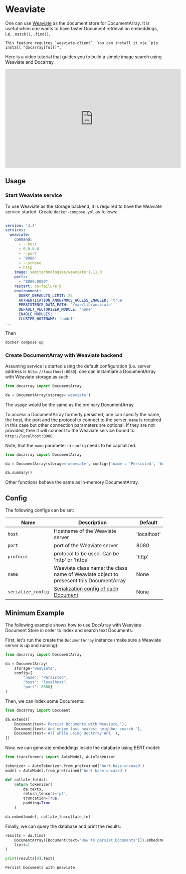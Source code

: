 # Weaviate

One can use [Weaviate](https://www.semi.technology) as the document store for DocumentArray. It is useful when one wants to have faster Document retrieval on embeddings, i.e. `.match()`, `.find()`.

````{tip}
This feature requires `weaviate-client`. You can install it via `pip install "docarray[full]".` 
````

Here is a video tutorial that guides you to build a simple image search using Weaviate and Docarray.

<center>
<iframe width="560" height="315" src="https://www.youtube.com/embed/rBKvoIGihnY" title="YouTube video player" frameborder="0" allow="accelerometer; autoplay; clipboard-write; encrypted-media; gyroscope; picture-in-picture" allowfullscreen></iframe>
</center>

## Usage

### Start Weaviate service

To use Weaviate as the storage backend, it is required to have the Weaviate service started. Create `docker-compose.yml` as follows:

```yaml
---
version: '3.4'
services:
  weaviate:
    command:
      - --host
      - 0.0.0.0
      - --port
      - '8080'
      - --scheme
      - http
    image: semitechnologies/weaviate:1.11.0
    ports:
      - "8080:8080"
    restart: on-failure:0
    environment:
      QUERY_DEFAULTS_LIMIT: 25
      AUTHENTICATION_ANONYMOUS_ACCESS_ENABLED: 'true'
      PERSISTENCE_DATA_PATH: '/var/lib/weaviate'
      DEFAULT_VECTORIZER_MODULE: 'none'
      ENABLE_MODULES: ''
      CLUSTER_HOSTNAME: 'node1'
...
```

Then

```bash
docker compose up
```

### Create DocumentArray with Weaviate backend

Assuming service is started using the default configuration (i.e. server address is `http://localhost:8080`), one can instantiate a DocumentArray with Weaviate storage as such:

```python
from docarray import DocumentArray

da = DocumentArray(storage='weaviate')
```

The usage would be the same as the ordinary DocumentArray.

To access a DocumentArray formerly persisted, one can specify the name, the host, the port and the protocol to connect to the server. `name` is required in this case but other connection parameters are optional. If they are not provided, then it will connect to the Weaviate service bound to `http://localhost:8080`.

Note, that the `name` parameter in `config` needs to be capitalized.

```python
from docarray import DocumentArray

da = DocumentArray(storage='weaviate', config={'name': 'Persisted', 'host': 'localhost', 'port': 1234})

da.summary()
```

Other functions behave the same as in-memory DocumentArray.

## Config

The following configs can be set:

| Name               | Description                                                                            | Default                     |
|--------------------|----------------------------------------------------------------------------------------|-----------------------------|
| `host`             | Hostname of the Weaviate server                                                        | 'localhost'                 |
| `port`             | port of the Weaviate server                                                            | 8080                        |
| `protocol`         | protocol to be used. Can be 'http' or 'https'                                          | 'http'                      |
| `name`             | Weaviate class name; the class name of Weaviate object to presesent this DocumentArray | None                        |
| `serialize_config` | [Serialization config of each Document](../../fundamentals/document/serialization.md)  | None                        |

## Minimum Example

The following example shows how to use DocArray with Weaviate Document Store in order to index and search text 
Documents.

First, let's run the create the `DocumentArray` instance (make sure a Weaviate server is up and running):

```python
from docarray import DocumentArray

da = DocumentArray(
    storage="weaviate",
    config={
        "name": "Persisted",
        "host": "localhost",
        "port": 8080}
)
```

Then, we can index some Documents:

```python
from docarray import Document

da.extend([
    Document(text='Persist Documents with Weaviate.'),
    Document(text='And enjoy fast nearest neighbor search.'),
    Document(text='All while using DocArray API.'),
])
```

Now, we can generate embeddings inside the database using BERT model:

```python
from transformers import AutoModel, AutoTokenizer

tokenizer = AutoTokenizer.from_pretrained('bert-base-uncased')
model = AutoModel.from_pretrained('bert-base-uncased')

def collate_fn(da):
    return tokenizer(
        da.texts,
        return_tensors='pt',
        truncation=True,
        padding=True
    )

da.embed(model, collate_fn=collate_fn)
```


Finally, we can query the database and print the results:

```python
results = da.find(
    DocumentArray([Document(text='How to persist Documents')]).embed(model, collate_fn=collate_fn),
    limit=1
)

print(results[0].text)
```

```text
Persist Documents with Weaviate.
```
